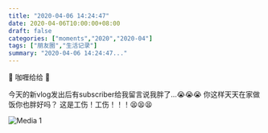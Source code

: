 ```yaml
---
title: "2020-04-06 14:24:47"
date: 2020-04-06T10:00:00+08:00
draft: false
categories: ["moments","2020","2020-04"]
tags: ["朋友圈","生活记录"]
summary: "2020-04-06 14:24:47..."
---
```


🍛 咖喱给给 🍛

今天的新vlog发出后有subscriber给我留言说我胖了...😭😭😭
你这样天天在家做饭你也胖好吗？
这是工伤！工伤！！！😫😫😫

![Media 1](/Moments/photos/2020-04-06/202004061424470.jpg)

